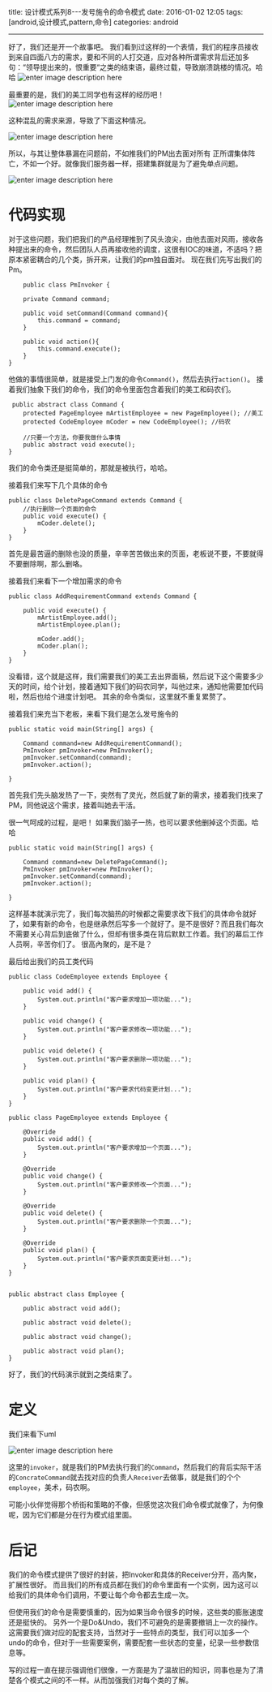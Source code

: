 title: 设计模式系列8---发号施令的命令模式
date: 2016-01-02 12:05
tags: [android,设计模式,pattern,命令]
categories: android

------

 好了，我们还是开一个故事吧。
我们看到过这样的一个表情，我们的程序员接收到来自四面八方的需求，要和不同的人打交道，应对各种所谓需求背后还加多句：“领导提出来的，恨重要“之类的结束语，最终过载，导致崩溃跳楼的情况。哈哈
![enter image description here](http://7xl9zd.com1.z0.glb.clouddn.com/75d0dc88d43f8794d129179bd31b0ef419d53ac2.jpg)

最重要的是，我们的美工同学也有这样的经历吧！
![enter image description here](http://7xl9zd.com1.z0.glb.clouddn.com/28010737_qP1k.jpg)

这种混乱的需求来源，导致了下面这种情况。

![enter image description here](http://7xl9zd.com1.z0.glb.clouddn.com/28010737_1RXA.jpg)

所以，与其让整体暴漏在问题前，不如推我们的PM出去面对所有
正所谓集体阵亡，不如一个好。就像我们服务器一样，搭建集群就是为了避免单点问题。

![enter image description here](http://7xl9zd.com1.z0.glb.clouddn.com/pm.jpg)

<!--more-->

# 代码实现

对于这些问题，我们把我们的产品经理推到了风头浪尖，由他去面对风雨，接收各种提出来的命令，然后团队人员再接收他的调度，这很有IOC的味道，不适吗？把原本紧密耦合的几个类，拆开来，让我们的pm独自面对。
现在我们先写出我们的Pm。

	    public class PmInvoker {

        private Command command;

        public void setCommand(Command command){
            this.command = command;
        }

        public void action(){
            this.command.execute();
        }
    }
他做的事情很简单，就是接受上门发的命令`Command()`，然后去执行`action()`。
接着我们抽象下我们的命令，我们的命令里面包含着我们的美工和码农们。

	 public abstract class Command {
        protected PageEmployee mArtistEmployee = new PageEmployee(); //美工
        protected CodeEmployee mCoder = new CodeEmployee(); //码农

        //只要一个方法，你要我做什么事情
        public abstract void execute();
    }
    
   我们的命令类还是挺简单的，那就是被执行，哈哈。

接着我们来写下几个具体的命令

	public class DeletePageCommand extends Command {
        //执行删除一个页面的命令
        public void execute() {
            mCoder.delete(); 
        }
    }
首先是最苦逼的删除也没的质量，辛辛苦苦做出来的页面，老板说不要，不要就得不要删除啊，那么删咯。

接着我们来看下一个增加需求的命令
	
    public class AddRequirementCommand extends Command {
        
        public void execute() {
            mArtistEmployee.add();
            mArtistEmployee.plan();
            
            mCoder.add();
            mCoder.plan();
        }
    }
没看错，这个就是这样，我们需要我们的美工去出界面稿，然后说下这个需要多少天的时间，给个计划，接着通知下我们的码农同学，叫他过来，通知他需要加代码啦，然后也给个进度计划吧。
其余的命令类似，这里就不重复累赘了。

接着我们来充当下老板，来看下我们是怎么发号施令的

    public static void main(String[] args) {
        
        Command command=new AddRequirementCommand();
        PmInvoker pmInvoker=new PmInvoker();
        pmInvoker.setCommand(command);
        pmInvoker.action();
                
    }
首先我们先头脑发热了一下，突然有了灵光，然后就了新的需求，接着我们找来了PM，同他说这个需求，接着叫她去干活。

很一气呵成的过程，是吧！
如果我们脑子一热，也可以要求他删掉这个页面。哈哈

	public static void main(String[] args) {

        Command command=new DeletePageCommand();
        PmInvoker pmInvoker=new PmInvoker();
        pmInvoker.setCommand(command);
        pmInvoker.action();

    }
这样基本就演示完了，我们每次脑热的时候都之需要求改下我们的具体命令就好了，如果有新的命令，也是继承然后写多一个就好了。是不是很好？而且我们每次不需要关心背后到底做了什么，但却有很多类在背后默默工作着。我们的幕后工作人员啊，辛苦你们了。
很高內聚的，是不是？
    

最后给出我们的员工类代码

	public class CodeEmployee extends Employee {

        public void add() {
            System.out.println("客户要求增加一项功能...");
        }

        public void change() {
            System.out.println("客户要求修改一项功能...");
        }

        public void delete() {
            System.out.println("客户要求删除一项功能...");
        }

        public void plan() {
            System.out.println("客户要求代码变更计划...");
        }
    }

    public class PageEmployee extends Employee {

        @Override
        public void add() {
            System.out.println("客户要求增加一个页面...");
        }

        @Override
        public void change() {
            System.out.println("客户要求修改一个页面...");
        }

        @Override
        public void delete() {
            System.out.println("客户要求删除一个页面...");
        }

        @Override
        public void plan() {
            System.out.println("客户要求页面变更计划...");
        }
    }


    public abstract class Employee {

        public abstract void add();

        public abstract void delete();

        public abstract void change();

        public abstract void plan();
    }
好了，我们的代码演示就到之类结束了。
# 定义
我们来看下uml

![enter image description here](http://7xl9zd.com1.z0.glb.clouddn.com/Screen%20Shot%202016-01-02%20at%2011.46.34.png)

这里的`invoker`，就是我们的PM去执行我们的`Command`，然后我们的背后实际干活的`ConcrateCommand`就去找对应的负责人`Receiver`去做事，就是我们的个个`employee`，美术，码农啊。

可能小伙伴觉得那个桥街和策略的不像，但感觉这次我们命令模式就像了，为何像呢，因为它们都是分在行为模式组里面。



# 后记
我们的命令模式提供了很好的封装，把Invoker和具体的Receiver分开，高内聚，扩展性很好。
而且我们的所有成员都在我们的命令里面有一个实例，因为这可以给我们的具体命令们调用，不要让每个命令都去生成一次。

但使用我们的命令是需要慎重的，因为如果当命令很多的时候，这些类的膨胀速度还是挺快的。
另外一个是Do&Undo，我们不可避免的是需要撤销上一次的操作。
这需要我们做对应的配套支持，当然对于一些特点的类型，我们可以加多一个undo的命令，但对于一些需要案例，需要配套一些状态的变量，纪录一些参数信息等。

写的过程一直在提示强调他们很像，一方面是为了温故旧的知识，同事也是为了清楚各个模式之间的不一样。从而加强我们对每个类的了解。